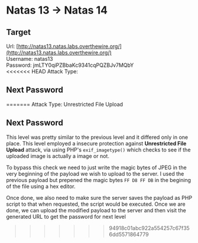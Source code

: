 # Natas 13 -> Natas 14


## Target
Url: [http://natas13.natas.labs.overthewire.org/](http://natas13.natas.labs.overthewire.org/) <br/>
Username: natas13 <br/>
Password: jmLTY0qiPZBbaKc9341cqPQZBJv7MQbY <br/>
<<<<<<< HEAD
Attack Type: <br/>


## Next Password

=======
Attack Type: Unrestricted File Upload <br/>


## Next Password
This level was pretty similar to the previous level and it differed only in one place. This level employed a insecure protection against **Unrestricted File Upload** attack, via using PHP's `exif_imagetype()` which checks to see if the uploaded image is actually a image or not. 

To bypass this check we need to just write the magic bytes of JPEG in the very beginning of the payload we wish to upload to the server. I used the previous payload but prepened the magic bytes `FF D8 FF DB` in the begining of the file using a hex editor.

Once done, we also need to make sure the server saves the payload as PHP script to that when requested, the script would be executed. Once we are done, we can upload the modified payload to the server and then visit the generated URL to get the password for next level
>>>>>>> 94918c01abc922a554257c67f356dd5571864779

